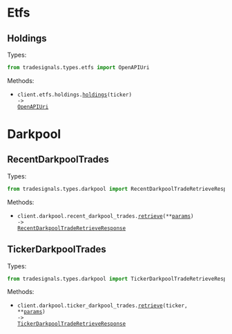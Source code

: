 # Etfs

## Holdings

Types:

```python
from tradesignals.types.etfs import OpenAPIUri
```

Methods:

- <code title="get /api/etfs/{ticker}/holdings">client.etfs.holdings.<a href="./src/tradesignals/resources/etfs/holdings.py">holdings</a>(ticker) -> <a href="./src/tradesignals/types/etfs/openapi_uri.py">OpenAPIUri</a></code>

# Darkpool

## RecentDarkpoolTrades

Types:

```python
from tradesignals.types.darkpool import RecentDarkpoolTradeRetrieveResponse
```

Methods:

- <code title="get /api/darkpool/recent">client.darkpool.recent_darkpool_trades.<a href="./src/tradesignals/resources/darkpool/recent_darkpool_trades.py">retrieve</a>(\*\*<a href="src/tradesignals/types/darkpool/recent_darkpool_trade_retrieve_params.py">params</a>) -> <a href="./src/tradesignals/types/darkpool/recent_darkpool_trade_retrieve_response.py">RecentDarkpoolTradeRetrieveResponse</a></code>

## TickerDarkpoolTrades

Types:

```python
from tradesignals.types.darkpool import TickerDarkpoolTradeRetrieveResponse
```

Methods:

- <code title="get /api/darkpool/{ticker}">client.darkpool.ticker_darkpool_trades.<a href="./src/tradesignals/resources/darkpool/ticker_darkpool_trades.py">retrieve</a>(ticker, \*\*<a href="src/tradesignals/types/darkpool/ticker_darkpool_trade_retrieve_params.py">params</a>) -> <a href="./src/tradesignals/types/darkpool/ticker_darkpool_trade_retrieve_response.py">TickerDarkpoolTradeRetrieveResponse</a></code>
